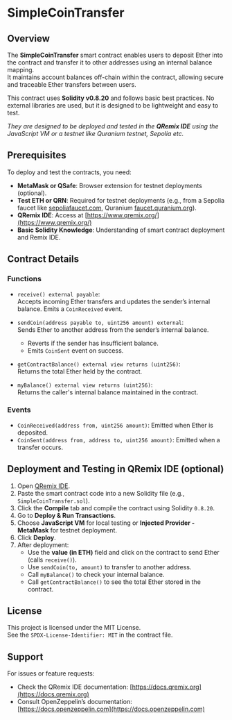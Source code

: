 # SimpleCoinTransfer

## Overview

The **SimpleCoinTransfer** smart contract enables users to deposit Ether into the contract and transfer it to other addresses using an internal balance mapping.  
It maintains account balances off-chain within the contract, allowing secure and traceable Ether transfers between users.

This contract uses **Solidity v0.8.20** and follows basic best practices. No external libraries are used, but it is designed to be lightweight and easy to test.

*They are designed to be deployed and tested in the **QRemix IDE** using the JavaScript VM or a testnet like Quranium testnet, Sepolia etc.*

## Prerequisites

To deploy and test the contracts, you need:

- **MetaMask or QSafe**: Browser extension for testnet deployments (optional).
- **Test ETH or QRN**: Required for testnet deployments (e.g., from a Sepolia faucet like [sepoliafaucet.com](https://sepoliafaucet.com/), Quranium [faucet.quranium.org](https://faucet.quranium.org/)).
- **QRemix IDE**: Access at [https://www.qremix.org/](https://www.qremix.org/)
- **Basic Solidity Knowledge**: Understanding of smart contract deployment and Remix IDE.

## Contract Details

### Functions

- `receive() external payable`:  
  Accepts incoming Ether transfers and updates the sender’s internal balance. Emits a `CoinReceived` event.

- `sendCoin(address payable to, uint256 amount) external`:  
  Sends Ether to another address from the sender’s internal balance.  
  - Reverts if the sender has insufficient balance.  
  - Emits `CoinSent` event on success.

- `getContractBalance() external view returns (uint256)`:  
  Returns the total Ether held by the contract.

- `myBalance() external view returns (uint256)`:  
  Returns the caller's internal balance maintained in the contract.

### Events

- `CoinReceived(address from, uint256 amount)`: Emitted when Ether is deposited.
- `CoinSent(address from, address to, uint256 amount)`: Emitted when a transfer occurs.

## Deployment and Testing in QRemix IDE (optional)

1. Open [QRemix IDE](https://www.qremix.org/).
2. Paste the smart contract code into a new Solidity file (e.g., `SimpleCoinTransfer.sol`).
3. Click the **Compile** tab and compile the contract using Solidity `0.8.20`.
4. Go to **Deploy & Run Transactions**.
5. Choose **JavaScript VM** for local testing or **Injected Provider - MetaMask** for testnet deployment.
6. Click **Deploy**.
7. After deployment:
   - Use the **value (in ETH)** field and click on the contract to send Ether (calls `receive()`).
   - Use `sendCoin(to, amount)` to transfer to another address.
   - Call `myBalance()` to check your internal balance.
   - Call `getContractBalance()` to see the total Ether stored in the contract.

## License

This project is licensed under the MIT License.  
See the `SPDX-License-Identifier: MIT` in the contract file.

## Support

For issues or feature requests:

- Check the QRemix IDE documentation: [https://docs.qremix.org](https://docs.qremix.org)
- Consult OpenZeppelin’s documentation: [https://docs.openzeppelin.com](https://docs.openzeppelin.com)
